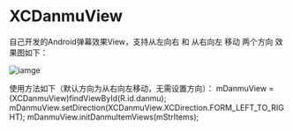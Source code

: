 # XCDanmuView
自己开发的Android弹幕效果View，支持从左向右 和 从右向左 移动 两个方向
效果图如下：


![iamge](https://raw.githubusercontent.com/jczmdeveloper/XCDanmuView/master/screenshots/01.gif)


使用方法如下（默认方向为从右向左移动，无需设置方向）：
mDanmuView = (XCDanmuView)findViewById(R.id.danmu);
mDanmuView.setDirection(XCDanmuView.XCDirection.FORM_LEFT_TO_RIGHT);
mDanmuView.initDanmuItemViews(mStrItems);
